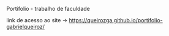 Portifolio - trabalho de faculdade

link de acesso ao site -> https://queirozga.github.io/portifolio-gabrielqueiroz/
